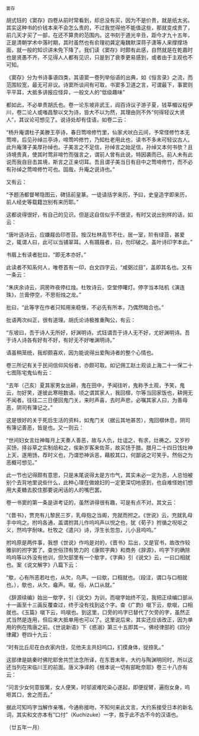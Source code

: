     窦存 

   胡式钰的《窦存》四卷从前时常看到，却总没有买，因为不是价贵，就是纸太劣。其实这种书的价钱本来不会怎么贵的，不过我觉得他不能值这些，那就变成贵了，前几天才买了一部，在还不算贵的范围内。这书刻于道光辛丑，距今才九十五年，正是清朝学术中落时期，其时虽然也有俞理初龚定庵魏默深蒋子潇等人来撑撑场面，就一般的知识讲未免下降了。我们读《窦存》时颇有此感，自然就是在乾嘉时也是贤愚不齐，不见得人人都有见识，只是到了衰季更易感到，或者由于主观也不可知。

   《窦存》分为书诗事语四类，其语窦一卷列举俗语的出典，如《恒言录》之流，而范围较宽，最无可非议。诗窦所谈间有可取，书窦多卫道之言，可谓最下，事窦则平平耳，大抵多讲报应怪异，一般文人的“低级趣味”

   都如此，不必单责胡氏也。卷一论东坡非武王，阎百诗议子游子夏，钱莘楣议程伊川，卷二论人或嗤昌黎以文为诗，皆大不以为然，其理由则不外“何得轻议大贤人”，其议论可想见了。说诗处却有佳语，如卷二云：

   “杨升庵谓杜子美滕王亭诗，春日莺啼修竹里，仙家犬吠白云间，予常怪修竹本无莺啼，后见孙绰兰亭诗，啼莺吟修竹，乃知杜老用此也，读书不多未可轻议古人。此升庵薄子美厚孙绰也。子美言之不足信，孙绰言之始足信，孙绰又本何书欤？且诗境贵真，使其时莺非啼竹而强言之，谓前人曾有此说，特因袭而已。前人未有此说而我自目击其境，斯言之正亲切耳。吾且谓子美当日有目中之莺啼修竹，而不必有孙绰之莺啼修竹可也。固哉，升庵之说诗也。”

   又有云：

   “予题汤都督琴隐图云，碑括前皇篆。一徒请括字来历，予曰，史皇造字即来历，前人经史等载籍岂别有来历耶。”

   这都说得很好，有自己的见识。但是这自信似乎不很坚，有时又说出别样的话，如云：

   “唐叶适诗云，应嫌屐齿印苍苔。按汉杜林高节不仕，居一室，阶有绿苔，甚爱之，辄谓人曰，此可以当铺翠耳。人有蹑屐者，曰，勿印破之。盖叶诗印字本此。”

   书眉上有读者批曰，“即无本亦好。”

   此读者不知系何人，唯卷首有一印，白文四字云，“咸弼过目”，盖即其名也。又有一条云：

   “朱庆余诗云，洞房昨夜停红烛。杜牧诗云，空堂停曙灯。停字当本陆机《演连珠》，兰膏停空，不思衔烛之龙。”

   批曰，“此等字在作者只知用来稳惬，不必先有所本，乃偶然暗合也。”

   批语两次纠正，很有道理。胡氏论诗极推重陶公，有云：

   “东坡曰，吾于诗人无所好，好渊明诗。式钰谓吾于诗人无不好，尤好渊明诗。吾于诗人诗各有好有不好，有好无不好唯渊明诗。”

   语虽稍笼统，我却颇喜欢，因为能说得出爱陶诗者的整个心情也。

   卷三所记有关于民间信仰风俗者，亦颇可取。如记佣工赵土观谈上海二十一保二十七图陈宅鬼仙有云：

   “去年（己亥）夏其家男女出耕，鬼在田中，予闻往听，鬼称予土观，予笑，鬼云，勿好笑，遂彼此寒暄数语。顷之谓其家人，我回槨，尔等当回家饭也，耕佣无不闻者。往往二三日便回鬼门关，来时声喜，去时声悲，必嘱其家人曰，为善毋恶，阴司有簿记之。”

   这是很好的关于死后生活的资料，如鬼门关（据云其地甚苦），鬼回槨休息，阴司有簿记善恶，皆是也。又一则云：

   “世间妇女言灶神每月上天奏人善恶，故与人仇，灶诅之，有求，灶祷之。又岁杪买饧，择谷草之实制焙和之，俟新岁客来佐茶，故买饧于腊。腊月二十四日饯灶神上天，遂用饧，荐时义也，乃谓恐神诉恶，藉胶其口，何鄙说之可笑乎。然俗之为恶概可想见。”

   此一节也记得颇有意思，只是末尾说得太是方巾气，其实未必一定为恶，人总怕被别个去背地里说些什么，此种心理在做媳妇的一定更深切地感到，也自难怪她们想用大麦糖去胶住那要说闲话的人的嘴巴罢。

   卷一书窦的第一条是讲考证的，虽然讲得很有趣，可是有点不对。其文云：

   “《晋书》，贾充有儿黎民三岁，乳母抱之当阁，充就而拊之。《世说》云，充就乳母手中呜之。拊呜各通，盖谓拊其儿作呜呜声以悦之也，犹《荀子》拊循之唲呕之义，然呜字耐味。杜牧之《遣兴》诗，浮生长忽忽，儿小且呜呜。”

   拊呜原是两件事，我想《世说》作呜是对的，《晋书》后出，又是官书，故改作较雅驯的拊字罢了。查世俗顶有势力的《康熙字典》和商务《辞源》，呜字下的确除呜呜等以外没有他训，但欠部里有一个歍字，《字典》引《说文》云，一曰口相就也。案《说文解字》八篇下云：

   “歍，心有所恶若吐也，从欠，乌声。一曰歍，口相就也。（段注，谓口与口相就也。），歍也，从欠，鼀声。噈，俗，从口从就。”

   《辞源续编》始出一歍字，引《说文》为训，而噈字始终不见，我把正续编口部从十一画至十三画反覆查过，终于没有找到这个字。查《广韵》噈下云，歍噈，口相就也。《玉篇》噈下云，呜噈也。到这里，口旁的呜字已替代了欠旁的字，虽然正式当然是连用，但后来大抵单用也可以了。这里说后来，其实还应该改正，因为单用的例在隋唐之前。《世说新语》下《惑溺》第三十五即其一。佛经律部的《四分律藏》卷四十九云：

   “时有比丘尼在白衣家内住，见他夫主共妇呜口，扪摸身体，捉捺乳。”

   这部律是姚秦时佛陀耶舍共竺法念所译，在东晋末年，大约与陶渊明同时，所以这还当列在宋临川王的前面。唐义净译的《根本说一切有部毗奈耶》卷三十八亦有云：

   “问言少女何意毁篱，女人便笑，时邬波难陀染心遂起，即便捉臂，遍抱女身，呜咂其口，舍之而去。”

   据此可知呜字当解作亲嘴，今通称接吻，不知何来此文言，大约系接受日本的新名词，其实和文亦本有“口付”（Kuchizuke）一字，胜于此不古不今的汉语也。

   （廿五年一月）

